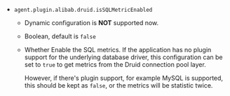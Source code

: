 

- `agent.plugin.alibab.druid.isSQLMetricEnabled`
  - Dynamic configuration is **NOT** supported now.
  - Boolean, default is `false`
  - Whether Enable the SQL metrics. If the application has no plugin support for the underlying database driver, 
    this configuration can be set to `true` to get metrics from the Druid connection pool layer. 
    
    However, if there's plugin support, for example MySQL is supported, this should be kept as `false`, or the metrics will be statistic twice.  